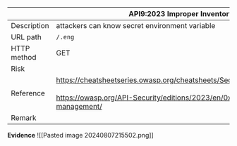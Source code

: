 
|             | API9:2023 Improper Inventory Management                                                                                                                                       |
| ----------- | ----------------------------------------------------------------------------------------------------------------------------------------------------------------------------- |
| Description | attackers can know secret environment variable                                                                                                                                |
| URL path    | `/.eng`                                                                                                                                                                       |
| HTTP method | GET                                                                                                                                                                           |
| Risk        |                                                                                                                                                                               |
| Reference   | https://cheatsheetseries.owasp.org/cheatsheets/Secrets_Management_Cheat_Sheet.html<br><br>https://owasp.org/API-Security/editions/2023/en/0xa9-improper-inventory-management/ |
| Remark      |                                                                                                                                                                               |

**Evidence**
![[Pasted image 20240807215502.png]]
